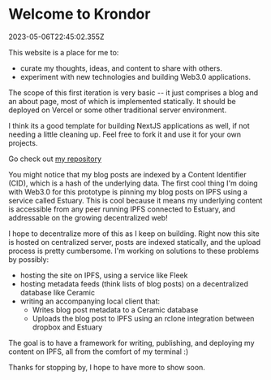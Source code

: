 # Welcome to Krondor

2023-05-06T22:45:02.355Z

This website is a place for me to:
- curate my thoughts, ideas, and content to share with others.
- experiment with new technologies and building Web3.0 applications.

The scope of this first iteration is very basic -- it just comprises a blog and an about page, most of which is implemented statically. It should be deployed on Vercel or some other traditional server environment.

I think its a good template for building NextJS applications as well, if not needing a little cleaning up. Feel free to fork it and use it for your own projects.

Go check out [my repository](https://github.com/amiller68/krondor-org)

You might notice that my blog posts are indexed by a Content Identifier (CID), which is a hash of the underlying data.
The first cool thing I'm doing with Web3.0 for this prototype is pinning my blog posts on IPFS using a service called Estuary.
This is cool because it means my underlying content is accessible from any peer running IPFS connected to Estuary, and addressable on the growing decentralized web!

I hope to decentralize more of this as I keep on building. Right now this site is hosted on centralized server, posts are indexed statically, and the upload process is pretty cumbersome. I'm working on solutions to these problems by possibly:
- hosting the site on IPFS, using a service like Fleek
- hosting metadata feeds (think lists of blog posts) on a decentralized database like Ceramic
- writing an accompanying local client that:
    - Writes blog post metadata to a Ceramic database
    - Uploads the blog post to IPFS using an rclone integration between dropbox and Estuary

The goal is to have a framework for writing, publishing, and deploying my content on IPFS, all from the comfort of my terminal :)

Thanks for stopping by, I hope to have more to show soon.